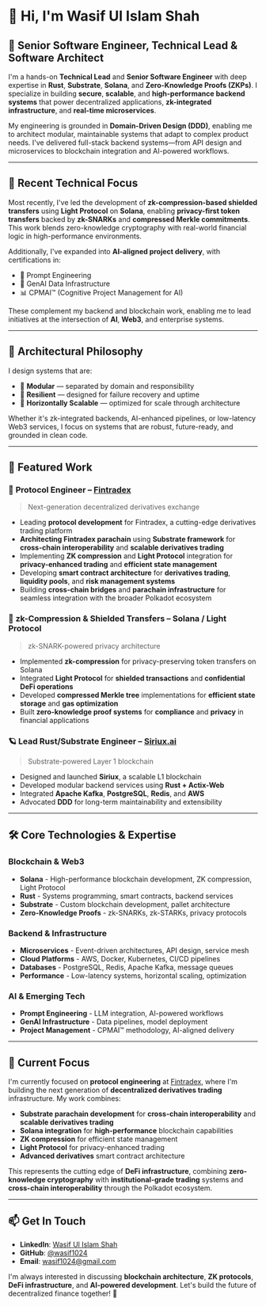# 👋 Hi, I'm Wasif Ul Islam Shah

## 🧠 Senior Software Engineer, Technical Lead & Software Architect

I'm a hands-on **Technical Lead** and **Senior Software Engineer** with deep expertise in **Rust**, **Substrate**, **Solana**, and **Zero-Knowledge Proofs (ZKPs)**. I specialize in building **secure**, **scalable**, and **high-performance backend systems** that power decentralized applications, **zk-integrated infrastructure**, and **real-time microservices**.

My engineering is grounded in **Domain-Driven Design (DDD)**, enabling me to architect modular, maintainable systems that adapt to complex product needs. I've delivered full-stack backend systems—from API design and microservices to blockchain integration and AI-powered workflows.

---

## 🔬 Recent Technical Focus

Most recently, I've led the development of **zk-compression-based shielded transfers** using **Light Protocol** on **Solana**, enabling **privacy-first token transfers** backed by **zk-SNARKs** and **compressed Merkle commitments**. This work blends zero-knowledge cryptography with real-world financial logic in high-performance environments.

Additionally, I've expanded into **AI-aligned project delivery**, with certifications in:
- 🧠 Prompt Engineering  
- 🧱 GenAI Data Infrastructure  
- 📊 CPMAI™ (Cognitive Project Management for AI)

These complement my backend and blockchain work, enabling me to lead initiatives at the intersection of **AI**, **Web3**, and enterprise systems.

---

## 🧱 Architectural Philosophy

I design systems that are:
- 🧩 **Modular** — separated by domain and responsibility  
- 🔁 **Resilient** — designed for failure recovery and uptime  
- 🚀 **Horizontally Scalable** — optimized for scale through architecture

Whether it's zk-integrated backends, AI-enhanced pipelines, or low-latency Web3 services, I focus on systems that are robust, future-ready, and grounded in clean code.

---

## 🚀 Featured Work

### 🔐 **Protocol Engineer – [Fintradex](https://fintradex.io/)**
> Next-generation decentralized derivatives exchange

- Leading **protocol development** for Fintradex, a cutting-edge derivatives trading platform
- **Architecting Fintradex parachain** using **Substrate framework** for **cross-chain interoperability** and **scalable derivatives trading**
- Implementing **ZK compression** and **Light Protocol** integration for **privacy-enhanced trading** and **efficient state management**
- Developing **smart contract architecture** for **derivatives trading**, **liquidity pools**, and **risk management systems**
- Building **cross-chain bridges** and **parachain infrastructure** for seamless integration with the broader Polkadot ecosystem

### 🧪 **zk-Compression & Shielded Transfers – Solana / Light Protocol**
> zk-SNARK-powered privacy architecture

- Implemented **zk-compression** for privacy-preserving token transfers on Solana
- Integrated **Light Protocol** for **shielded transactions** and **confidential DeFi operations**
- Developed **compressed Merkle tree** implementations for **efficient state storage** and **gas optimization**
- Built **zero-knowledge proof systems** for **compliance** and **privacy** in financial applications

### 🪐 **Lead Rust/Substrate Engineer – [Siriux.ai](https://siriux.ai)**
> Substrate-powered Layer 1 blockchain

- Designed and launched **Siriux**, a scalable L1 blockchain  
- Developed modular backend services using **Rust + Actix-Web**  
- Integrated **Apache Kafka**, **PostgreSQL**, **Redis**, and **AWS**  
- Advocated **DDD** for long-term maintainability and extensibility  

---

## 🛠️ Core Technologies & Expertise

### **Blockchain & Web3**
- **Solana** - High-performance blockchain development, ZK compression, Light Protocol
- **Rust** - Systems programming, smart contracts, backend services
- **Substrate** - Custom blockchain development, pallet architecture
- **Zero-Knowledge Proofs** - zk-SNARKs, zk-STARKs, privacy protocols

### **Backend & Infrastructure**
- **Microservices** - Event-driven architectures, API design, service mesh
- **Cloud Platforms** - AWS, Docker, Kubernetes, CI/CD pipelines
- **Databases** - PostgreSQL, Redis, Apache Kafka, message queues
- **Performance** - Low-latency systems, horizontal scaling, optimization

### **AI & Emerging Tech**
- **Prompt Engineering** - LLM integration, AI-powered workflows
- **GenAI Infrastructure** - Data pipelines, model deployment
- **Project Management** - CPMAI™ methodology, AI-aligned delivery

---

## 🎯 Current Focus

I'm currently focused on **protocol engineering** at [Fintradex](https://fintradex.io/), where I'm building the next generation of **decentralized derivatives trading** infrastructure. My work combines:

- **Substrate parachain development** for **cross-chain interoperability** and **scalable derivatives trading**
- **Solana integration** for **high-performance** blockchain capabilities
- **ZK compression** for efficient state management
- **Light Protocol** for privacy-enhanced trading
- **Advanced derivatives** smart contract architecture

This represents the cutting edge of **DeFi infrastructure**, combining **zero-knowledge cryptography** with **institutional-grade trading** systems and **cross-chain interoperability** through the Polkadot ecosystem.

---

## 📫 Get In Touch

- **LinkedIn**: [Wasif Ul Islam Shah](https://linkedin.com/in/wasif1024)
- **GitHub**: [@wasif1024](https://github.com/wasif1024)
- **Email**: wasif1024@gmail.com

I'm always interested in discussing **blockchain architecture**, **ZK protocols**, **DeFi infrastructure**, and **AI-powered development**. Let's build the future of decentralized finance together! 🚀
